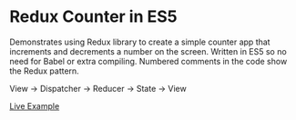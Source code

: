 # Redux Counter in ES5

Demonstrates using Redux library to create a simple counter app that increments and decrements a number on the screen. Written in ES5 so no need for Babel or extra compiling. Numbered comments in the code show the Redux pattern.

View -> Dispatcher -> Reducer -> State -> View

[Live Example](https://jongrover.github.io/redux-es5-counter/)
